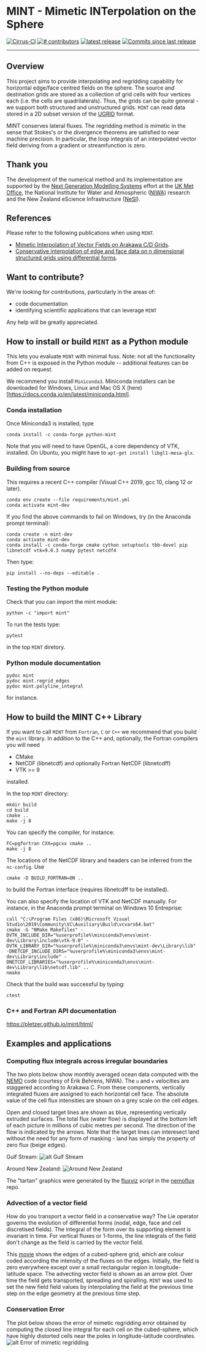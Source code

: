 # MINT - Mimetic INTerpolation on the Sphere

<p align="left">
<a href="https://cirrus-ci.com/github/pletzer/mint">
<img src="https://api.cirrus-ci.com/github/pletzer/mint.svg?branch=master"
     alt="Cirrus-CI" /></a>
<a href="https://github.com/pletzer/mint/graphs/contributors">
<img src="https://img.shields.io/github/contributors/pletzer/mint.svg"
     alt="# contributors" /></a>
<a href="https://github.com/pletzer/mint/releases">
<img src="https://img.shields.io/github/v/release/pletzer/mint"
     alt="latest release" /></a>
<a href="https://github.com/pletzer/mint/commits/master">
<img src="https://img.shields.io/github/commits-since/pletzer/mint/latest.svg"
     alt="Commits since last release" /></a>
</p>

----

## Overview

This project aims to provide interpolating and regridding capability for horizontal edge/face centred fields on the sphere. 
The source and destination grids are stored as a collection of grid cells with four vertices each (i.e. the cells are quadrilaterals). Thus, the grids 
can be quite general - we support both structured and unstructured grids. `MINT` can read data stored in a 2D subset version of the [UGRID](https://ugrid-conventions.github.io/ugrid-conventions/) format.

MINT conserves lateral fluxes. The regridding method is mimetic in the sense that Stokes's or the divergence theorems are satisfied to near machine precision. In particular, the 
loop integrals of an interpolated vector field deriving from a gradient or streamfunction is zero.

## Thank you

The development of the numerical method and its implementation are supported by the [Next Generation Modelling Systems](https://www.metoffice.gov.uk/research/approach/modelling-systems/next-gen-modelling-systems) effort at the [UK Met Office](https://www.metoffice.gov.uk/), the National Institute for Water and Atmospheric ([NIWA](https://niwa.co.nz/)) research and the New Zealand eScience Infrastructure ([NeSI](https://www.nesi.org.nz/)).

## References

Please refer to the following publications when using `MINT`.
 * [Mimetic Interpolation of Vector Fields on Arakawa C/D Grids](https://journals.ametsoc.org/view/journals/mwre/147/1/mwr-d-18-0146.1.xml).
 * [Conservative interpolation of edge and face data on n dimensional structured grids using differential forms](https://www.sciencedirect.com/science/article/pii/S0021999115005562?via%3Dihub).

## Want to contribute?

We're looking for contributions, particularly in the areas of:
 * code documentation
 * identifying scientific applications that can leverage `MINT`

Any help will be greatly appreciated.

## How to install or build `MINT` as  a Python module

This lets you evaluate `MINT` with minimal fuss. Note: not all the functionality from C++ is exposed in the Python module -- additional features can be added on request.

We recommend you install `Miniconda3`. Miniconda installers can be downloaded for Windows, Linux and Mac OS X (here)[https://docs.conda.io/en/latest/miniconda.html].

### Conda installation

Once Miniconda3 is installed, type
```
conda install -c conda-forge python-mint
```
Note that you will need to have OpenGL, a core dependency of VTK, installed. On Ubuntu, you might have to `apt-get install libgl1-mesa-glx`. 

### Building from source

This requires a recent C++ compiler (Visual C++ 2019, gcc 10, clang 12 or later).

```
conda env create --file requirements/mint.yml
conda activate mint-dev
```

If you find the above commands to fail on Windows, try (in the Anaconda prompt terminal):
```
conda create -n mint-dev
conda activate mint-dev
conda install -c conda-forge cmake cython setuptools tbb-devel pip libnetcdf vtk=9.0.3 numpy pytest netcdf4
```

Then type:
```
pip install --no-deps --editable .
```

### Testing the Python module

Check that you can import the mint module:
```
python -c "import mint"
```

To run the tests type:
```
pytest
```
in the top `MINT` diretory.

### Python module documentation

```
pydoc mint
pydoc mint.regrid_edges
pydoc mint.polyline_integral
```
for instance.

 
## How to build the MINT C++ Library

If you want to call `MINT` from `Fortran`, `C` or `C++` we recommend that you build the `mint` library. In addition to the C++ and, optionally, the Fortran compilers you will need

 * CMake 
 * NetCDF (libnetcdf) and optionally Fortran NetCDF (libnetcdff)
 * VTK >= 9

installed.

In the top `MINT` directory:
```
mkdir build
cd build
cmake ..
make -j 8
```

You can specify the compiler, for instance:
```
FC=pgfortran CXX=pgcxx cmake ..
make -j 8
```

The locations of the NetCDF library and headers can be inferred from the `nc-config`. Use
```
cmake -D BUILD_FORTRAN=ON ..
```
to build the Fortran interface (requires libnetcdff to be installed). 

You can also specify the location of VTK and NetCDF manually.
For instance, in the Anaconda prompt terminal on Windows 10 Entreprise:
```
call "C:\Program Files (x86)\Microsoft Visual Studio\2019\Community\VC\Auxiliary\Build\vcvars64.bat"
cmake -G "NMake Makefiles" -DVTK_INCLUDE_DIR="%userprofile%\miniconda3\envs\mint-dev\Library\include\vtk-9.0" -DVTK_LIBRARY_DIR="%userprofile%\miniconda3\envs\mint-dev\Library\lib" -DNETCDF_INCLUDE_DIRS="%userprofile%\miniconda3\envs\mint-dev\Library\include" -DNETCDF_LIBRARIES="%userprofile%\miniconda3\envs\mint-dev\Library\lib\netcdf.lib" ..
nmake
```

Check that the build was successful by typing:
```
ctest
```


### C++ and Fortran API documentation

https://pletzer.github.io/mint/html/


## Examples and applications


### Computing flux integrals across irregular boundaries

The two plots below show monthly averaged ocean data computed with the [NEMO](https://www.nemo-ocean.eu/) code (courtesy of Erik Behrens, NIWA). The `u` and `v` velocities are staggered according to Arakawa C. From these components, vertically integrated fluxes are assigned to each horizontal cell face. The absolute value of the cell flux intensities are shown on a grey scale on the cell edges.

Open and closed target lines are shown as blue, representing vertically extruded surfaces. The total flux (water flow) is displayed at the bottom left of each picture in millions of cubic metres per second. The direction of the flow is indicated by the arrows. Note that the target lines can interesect land without the need for any form of masking - land has simply the property of zero flux (beige edges). 

Gulf Stream:
![alt Gulf Stream](https://raw.githubusercontent.com/pletzer/mint/master/figures/gulfStream.png)

Around New Zealand:
![Around New Zealand](https://raw.githubusercontent.com/pletzer/mint/master/figures/nz.png)

The "tartan" graphics were generated by the [fluxviz](https://github.com/pletzer/nemoflux/blob/main/nemoflux/fluxviz.py) script in the [nemoflux](https://github.com/pletzer/nemoflux) repo.

### Advection of a vector field

How do you transport a vector field in a conservative way? The Lie operator governs the evolution of differential forms (nodal, edge, face and cell discretised fields). The integral of the form over its supporting element is invariant in time. For vertical fluxes or 1-forms, the line integrals of the field don't change as the field is carried by the vector field. 

This [movie](https://www.youtube.com/watch?v=jYRZQ8k01zI&ab_channel=AlexPletzer) shows the edges of a cubed-sphere grid, which are colour coded according the intensity of the fluxes on the edges. Initially, the field is zero everywhere except over a small rectangular region in longitude-latitude space. The advecting vector field is shown as an arrow plot. Over time the field gets transported, spreading and spiralling. `MINT` was used to set the new field field values by interpolating the field at the previous time step on the edge geometry at the previous time step.

### Conservation Error

The plot below shows the error of mimetic regridding error obtained by computing the 
closed line integral for each cell on the cubed-sphere, which have highly distorted cells near the poles in longitude-latitude coordinates. 
![alt Error of mimetic regridding](https://raw.githubusercontent.com/pletzer/mint/master/figures/regrid_edgesError.png)

